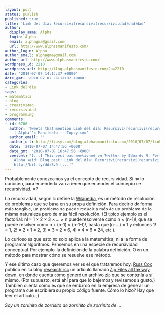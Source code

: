 ```yaml
---
layout: post
status: publish
published: true
title: 'Link del día: Recursivi(recursivi(recursivi.dad)dad)dad'
author:
  display_name: Alpha
  login: Alpha
  email: alphagma@gmail.com
  url: http://www.alphasmanifesto.com/
author_login: Alpha
author_email: alphagma@gmail.com
author_url: http://www.alphasmanifesto.com/
wordpress_id: 2210
wordpress_url: http://blog.alphasmanifesto.com/?p=2210
date: '2010-07-07 14:13:37 +0000'
date_gmt: '2010-07-07 16:13:37 +0000'
categories:
- Link del día
tags:
- matemática
- blog
- creatividad
- recursividad
- programming
comments:
- id: 6706
  author: 'Tweets that mention Link del día: Recursivi(recursivi(recursivi.dad)dad)dad
    | Alpha''s Manifesto -- Topsy.com'
  author_email: ''
  author_url: http://topsy.com/blog.alphasmanifesto.com/2010/07/07/link-del-dia-recursivirecursivirecursivi-daddaddad/?utm_source=pingback&amp;utm_campaign=L2
  date: '2010-07-07 14:47:56 +0000'
  date_gmt: '2010-07-07 16:47:56 +0000'
  content: "[...] This post was mentioned on Twitter by Eduardo N. Fortes ✔, Alpha.
    Alpha said: Blog post: Link del día: Recursivi(recursivi(recursivi.dad)dad)dad
    http://bit.ly/ddz5z9 [...]"
---
```


Probablemente conozcamos ya el concepto de recursividad. Si no lo conocen, para entenderlo van a tener que entender el concepto de recursividad. =P

La recursividad, según la define la [Wikipedia](http://en.wikipedia.org/wiki/Recursion), es un método de resolución de problemas que se basa en su propia definición. Para decirlo de forma más tangible, un problema se puede reducir a más de un problema de la misma naturaleza pero de más fácil resolución. (El típico ejemplo es el factorial: n! = 1 &times; 2 &times; 3 &times; ... &times; n puede resolverse como n &times; (n-1)!, que se puede resolver como n &times; (n-1) &times; (n-1-1)!, hasta que (n-...) = 1 y entonces 1! = 1, 2! = 2 &times; 1 = 2, 3! = 3 &times; 2 = 6, 4! = 4 &times; 6 = 24, etc.).

Lo curioso es que esto no solo aplica a la matemática, ni a la forma de programar algoritmos. Pensemos en una especie de recursividad conceptual. Por ejemplo, la definición de la palabra definición. O en un método para mostrar cómo se resuelve ese método.

Y ese último caso que queremos ver es el que trataremos hoy. [Russ Cox](http://swtch.com/~rsc/) publicó en su blog [research!rsc](http://research.swtch.com) un artículo llamado [Zip Files all the way down](http://research.swtch.com/2010/03/zip-files-all-way-down.html), en donde cuenta cómo generó un archivo zip que se contenía a sí mismo. (Por supuesto, está ahí para que lo bajemos y revisemos a gusto.) También cuenta cómo es que se embarcó en la empresa de generar un programa que escribiera su propio código fuente. Cómo lo hizo? Hay que leer el artículo. ;)

_Soy un zorrinito de zorrinito de zorrinito de zorrinito de ..._
